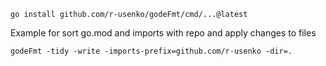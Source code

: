```shell
go install github.com/r-usenko/godeFmt/cmd/...@latest
```

Example for sort go.mod and imports with repo and apply changes to files

```shell
godeFmt -tidy -write -imports-prefix=github.com/r-usenko -dir=.
```
